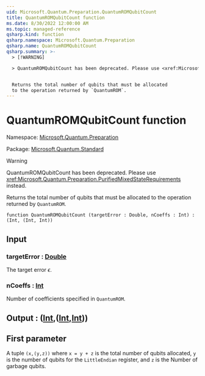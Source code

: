 ```yaml
---
uid: Microsoft.Quantum.Preparation.QuantumROMQubitCount
title: QuantumROMQubitCount function
ms.date: 8/30/2022 12:00:00 AM
ms.topic: managed-reference
qsharp.kind: function
qsharp.namespace: Microsoft.Quantum.Preparation
qsharp.name: QuantumROMQubitCount
qsharp.summary: >-
  > [!WARNING]

  > QuantumROMQubitCount has been deprecated. Please use <xref:Microsoft.Quantum.Preparation.PurifiedMixedStateRequirements> instead.


  Returns the total number of qubits that must be allocated
  to the operation returned by `QuantumROM`.
---
```


# QuantumROMQubitCount function

Namespace: [Microsoft.Quantum.Preparation](xref:Microsoft.Quantum.Preparation)

Package: [Microsoft.Quantum.Standard](https://nuget.org/packages/Microsoft.Quantum.Standard)


> [!WARNING]
> QuantumROMQubitCount has been deprecated. Please use <xref:Microsoft.Quantum.Preparation.PurifiedMixedStateRequirements> instead.

Returns the total number of qubits that must be allocatedto the operation returned by `QuantumROM`.

```qsharp
function QuantumROMQubitCount (targetError : Double, nCoeffs : Int) : (Int, (Int, Int))
```


## Input

### targetError : [Double](xref:microsoft.quantum.qsharp.valueliterals#double-literals)

The target error $\epsilon$.


### nCoeffs : [Int](xref:microsoft.quantum.qsharp.valueliterals#int-literals)

Number of coefficients specified in `QuantumROM`.



## Output : ([Int](xref:microsoft.quantum.qsharp.valueliterals#int-literals),([Int](xref:microsoft.quantum.qsharp.valueliterals#int-literals),[Int](xref:microsoft.quantum.qsharp.valueliterals#int-literals)))

## First parameterA tuple `(x,(y,z))` where `x = y + z` is the total number of qubits allocated,`y` is the number of qubits for the `LittleEndian` register, and `z` is the Numberof garbage qubits.